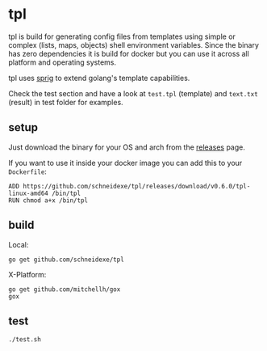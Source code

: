 # tpl

tpl is build for generating config files from templates using simple or complex (lists, maps, objects) shell environment 
variables. Since the binary has zero dependencies it is build for docker but you can use it across all platform and 
operating systems.

tpl uses [sprig](https://github.com/Masterminds/sprig) to extend golang's template capabilities.

Check the test section and have a look at `test.tpl` (template) and `text.txt` (result) in test folder for examples.

## setup

Just download the binary for your OS and arch from the [releases](https://github.com/schneidexe/tpl/releases) page. 

If you want to use it inside your docker image you can add this to your `Dockerfile`:

```
ADD https://github.com/schneidexe/tpl/releases/download/v0.6.0/tpl-linux-amd64 /bin/tpl
RUN chmod a+x /bin/tpl
```

## build 

Local:
```
go get github.com/schneidexe/tpl
```

X-Platform:
```
go get github.com/mitchellh/gox
gox
```

## test
```
./test.sh
```
